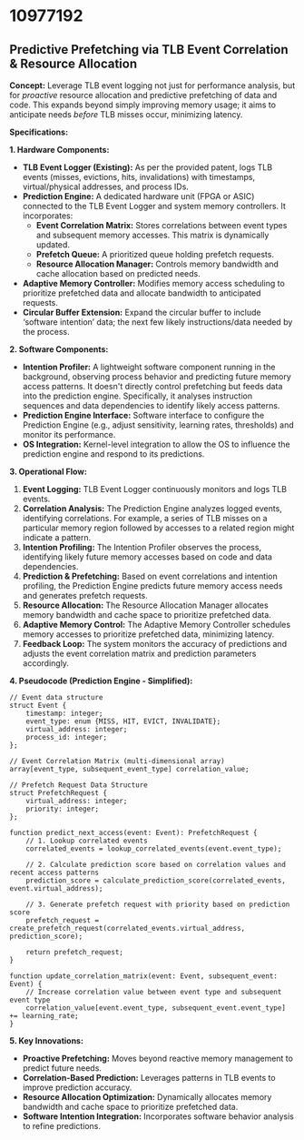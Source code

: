 # 10977192

## Predictive Prefetching via TLB Event Correlation & Resource Allocation

**Concept:** Leverage TLB event logging not just for performance analysis, but for *proactive* resource allocation and predictive prefetching of data and code. This expands beyond simply improving memory usage; it aims to anticipate needs *before* TLB misses occur, minimizing latency.

**Specifications:**

**1. Hardware Components:**

*   **TLB Event Logger (Existing):** As per the provided patent, logs TLB events (misses, evictions, hits, invalidations) with timestamps, virtual/physical addresses, and process IDs.
*   **Prediction Engine:** A dedicated hardware unit (FPGA or ASIC) connected to the TLB Event Logger and system memory controllers.  It incorporates:
    *   **Event Correlation Matrix:** Stores correlations between event types and subsequent memory accesses. This matrix is dynamically updated.
    *   **Prefetch Queue:** A prioritized queue holding prefetch requests.
    *   **Resource Allocation Manager:** Controls memory bandwidth and cache allocation based on predicted needs.
*   **Adaptive Memory Controller:** Modifies memory access scheduling to prioritize prefetched data and allocate bandwidth to anticipated requests.
*   **Circular Buffer Extension:** Expand the circular buffer to include ‘software intention’ data; the next few likely instructions/data needed by the process.

**2. Software Components:**

*   **Intention Profiler:** A lightweight software component running in the background, observing process behavior and predicting future memory access patterns. It doesn't directly control prefetching but feeds data into the prediction engine.  Specifically, it analyses instruction sequences and data dependencies to identify likely access patterns.
*   **Prediction Engine Interface:** Software interface to configure the Prediction Engine (e.g., adjust sensitivity, learning rates, thresholds) and monitor its performance.
*   **OS Integration:** Kernel-level integration to allow the OS to influence the prediction engine and respond to its predictions.

**3. Operational Flow:**

1.  **Event Logging:** TLB Event Logger continuously monitors and logs TLB events.
2.  **Correlation Analysis:** The Prediction Engine analyzes logged events, identifying correlations. For example, a series of TLB misses on a particular memory region followed by accesses to a related region might indicate a pattern.
3.  **Intention Profiling:** The Intention Profiler observes the process, identifying likely future memory accesses based on code and data dependencies.
4.  **Prediction & Prefetching:** Based on event correlations and intention profiling, the Prediction Engine predicts future memory access needs and generates prefetch requests.
5.  **Resource Allocation:** The Resource Allocation Manager allocates memory bandwidth and cache space to prioritize prefetched data.
6.  **Adaptive Memory Control:** The Adaptive Memory Controller schedules memory accesses to prioritize prefetched data, minimizing latency.
7.  **Feedback Loop:** The system monitors the accuracy of predictions and adjusts the event correlation matrix and prediction parameters accordingly.

**4. Pseudocode (Prediction Engine - Simplified):**

```
// Event data structure
struct Event {
    timestamp: integer;
    event_type: enum {MISS, HIT, EVICT, INVALIDATE};
    virtual_address: integer;
    process_id: integer;
};

// Event Correlation Matrix (multi-dimensional array)
array[event_type, subsequent_event_type] correlation_value;

// Prefetch Request Data Structure
struct PrefetchRequest {
    virtual_address: integer;
    priority: integer;
};

function predict_next_access(event: Event): PrefetchRequest {
    // 1. Lookup correlated events
    correlated_events = lookup_correlated_events(event.event_type);

    // 2. Calculate prediction score based on correlation values and recent access patterns
    prediction_score = calculate_prediction_score(correlated_events, event.virtual_address);

    // 3. Generate prefetch request with priority based on prediction score
    prefetch_request = create_prefetch_request(correlated_events.virtual_address, prediction_score);

    return prefetch_request;
}

function update_correlation_matrix(event: Event, subsequent_event: Event) {
    // Increase correlation value between event type and subsequent event type
    correlation_value[event.event_type, subsequent_event.event_type] += learning_rate;
}
```

**5. Key Innovations:**

*   **Proactive Prefetching:** Moves beyond reactive memory management to predict future needs.
*   **Correlation-Based Prediction:** Leverages patterns in TLB events to improve prediction accuracy.
*   **Resource Allocation Optimization:** Dynamically allocates memory bandwidth and cache space to prioritize prefetched data.
*   **Software Intention Integration:** Incorporates software behavior analysis to refine predictions.